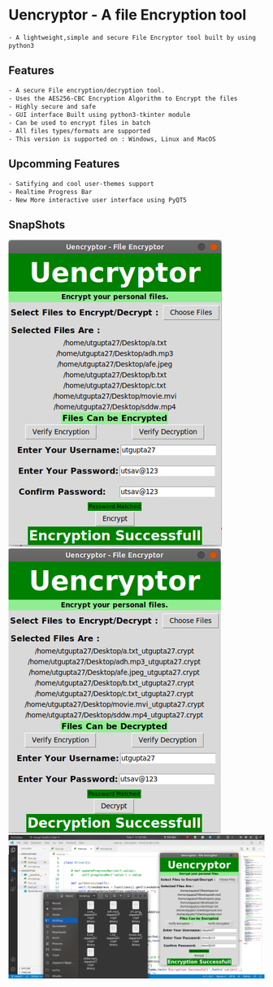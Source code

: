 # Uencryptor - A file Encryption tool
    - A lightweight,simple and secure File Encryptor tool built by using python3

## Features
    - A secure File encryption/decryption tool.
    - Uses the AES256-CBC Encryption Algorithm to Encrypt the files
    - Highly secure and safe
    - GUI interface Built using python3-tkinter module
    - Can be used to encrypt files in batch 
    - All files types/formats are supported
    - This version is supported on : Windows, Linux and MacOS

## Upcomming Features
    - Satifying and cool user-themes support
    - Realtime Progress Bar
    - New More interactive user interface using PyQT5

## SnapShots
![alt text](https://github.com/utgupta27/Uencryptor/blob/master/images/Screenshot%20from%202021-02-07%2023-40-13.png)
![alt text](https://github.com/utgupta27/Uencryptor/blob/master/images/Screenshot%20from%202021-02-07%2023-41-56.png)
![alt text](https://github.com/utgupta27/Uencryptor/blob/master/images/Screenshot%20from%202021-02-07%2023-43-56.png)
